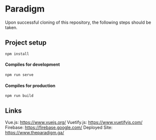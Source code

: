 # Paradigm
Upon successful cloning of this repository, the following steps should be taken.

## Project setup
```
npm install
```

#### Compiles for development
```
npm run serve
```

#### Compiles for production
```
npm run build
```

## Links
Vue.js: https://www.vuejs.org/
Vuetify.js: https://www.vuetifyjs.com/
Firebase: https://firebase.google.com/
Deployed Site: https://www.theparadigm.ga/
